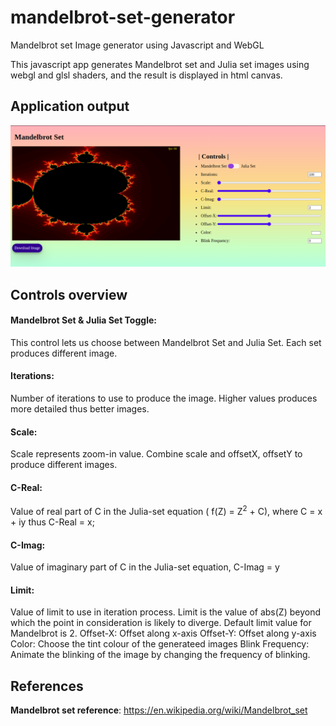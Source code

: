 # mandelbrot-set-generator
Mandelbrot set Image generator using Javascript and WebGL

This javascript app generates Mandelbrot set and Julia set images using webgl and glsl shaders, and the result is displayed in html canvas.

## Application output
![Image of Application Screen](images/app_screenshot.png)

## Controls overview
#### Mandelbrot Set & Julia Set Toggle:
This control lets us choose between Mandelbrot Set and Julia Set. Each set produces different image.
#### Iterations:
Number of iterations to use to produce the image. Higher values produces more detailed thus better images.
#### Scale:
Scale represents zoom-in value. Combine scale and offsetX, offsetY to produce different images.
#### C-Real:
Value of real part of C in the Julia-set equation ( f(Z) = Z<sup>2</sup> + C), where C = x + iy thus C-Real = x;
#### C-Imag:
Value of imaginary part of C in the Julia-set equation, C-Imag = y
#### Limit:
Value of limit to use in iteration process. Limit is the value of abs(Z) beyond which the point in consideration is likely to diverge. Default limit value for Mandelbrot is 2.
Offset-X: Offset along x-axis
Offset-Y: Offset along y-axis
Color: Choose the tint colour of the generateed images
Blink Frequency: Animate the blinking of the image by changing the frequency of blinking.


## References
<b>Mandelbrot set reference</b>: https://en.wikipedia.org/wiki/Mandelbrot_set
